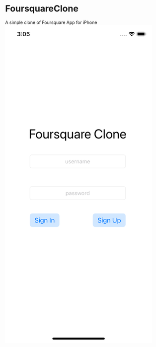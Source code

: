# FoursquareClone
A simple clone of Foursquare App for iPhone
![picture](https://github.com/mahmutyazar/FoursquareClone/blob/main/FSC.png?raw=true)
